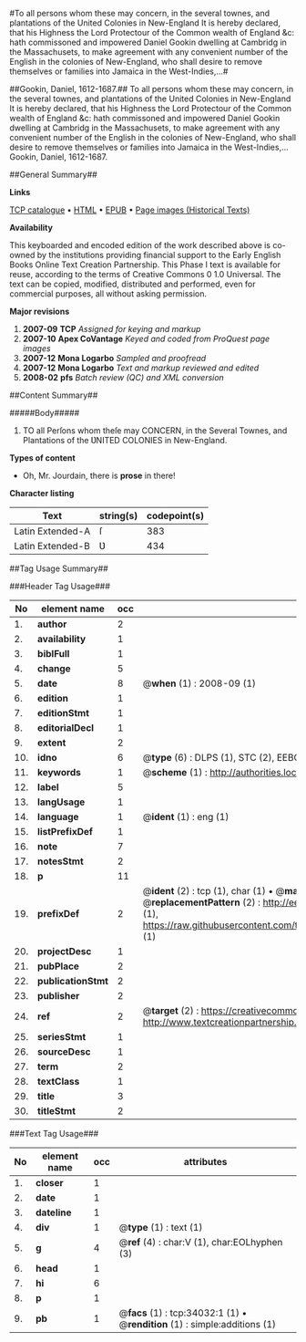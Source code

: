 #To all persons whom these may concern, in the several townes, and plantations of the United Colonies in New-England It is hereby declared, that his Highness the Lord Protectour of the Common wealth of England &c: hath commissoned and impowered Daniel Gookin dwelling at Cambridg in the Massachusets, to make agreement with any convenient number of the English in the colonies of New-England, who shall desire to remove themselves or families into Jamaica in the West-Indies,...#

##Gookin, Daniel, 1612-1687.##
To all persons whom these may concern, in the several townes, and plantations of the United Colonies in New-England It is hereby declared, that his Highness the Lord Protectour of the Common wealth of England &c: hath commissoned and impowered Daniel Gookin dwelling at Cambridg in the Massachusets, to make agreement with any convenient number of the English in the colonies of New-England, who shall desire to remove themselves or families into Jamaica in the West-Indies,...
Gookin, Daniel, 1612-1687.

##General Summary##

**Links**

[TCP catalogue](http://www.ota.ox.ac.uk/tcp/)  • 
[HTML](http://tei.it.ox.ac.uk/tcp/Texts-HTML/free/A41/A41545.html)  • 
[EPUB](http://tei.it.ox.ac.uk/tcp/Texts-EPUB/free/A41/A41545.epub) • 
[Page images (Historical Texts)](https://data.historicaltexts.jisc.ac.uk/view?pubId=eebo-99829592e&pageId=eebo-99829592e-34032-1)

**Availability**

This keyboarded and encoded edition of the
	       work described above is co-owned by the institutions
	       providing financial support to the Early English Books
	       Online Text Creation Partnership. This Phase I text is
	       available for reuse, according to the terms of Creative
	       Commons 0 1.0 Universal. The text can be copied,
	       modified, distributed and performed, even for
	       commercial purposes, all without asking permission.

**Major revisions**

1. __2007-09__ __TCP__ *Assigned for keying and markup*
1. __2007-10__ __Apex CoVantage__ *Keyed and coded from ProQuest page images*
1. __2007-12__ __Mona Logarbo__ *Sampled and proofread*
1. __2007-12__ __Mona Logarbo__ *Text and markup reviewed and edited*
1. __2008-02__ __pfs__ *Batch review (QC) and XML conversion*

##Content Summary##

#####Body#####

1. TO all Perſons whom theſe may CONCERN, in the Several Townes, and Plantations of the ƲNITED COLONIES in New-England.

**Types of content**

  * Oh, Mr. Jourdain, there is **prose** in there!

**Character listing**


|Text|string(s)|codepoint(s)|
|---|---|---|
|Latin Extended-A|ſ|383|
|Latin Extended-B|Ʋ|434|

##Tag Usage Summary##

###Header Tag Usage###

|No|element name|occ|attributes|
|---|---|---|---|
|1.|__author__|2||
|2.|__availability__|1||
|3.|__biblFull__|1||
|4.|__change__|5||
|5.|__date__|8| @__when__ (1) : 2008-09 (1)|
|6.|__edition__|1||
|7.|__editionStmt__|1||
|8.|__editorialDecl__|1||
|9.|__extent__|2||
|10.|__idno__|6| @__type__ (6) : DLPS (1), STC (2), EEBO-CITATION (1), PROQUEST (1), VID (1)|
|11.|__keywords__|1| @__scheme__ (1) : http://authorities.loc.gov/ (1)|
|12.|__label__|5||
|13.|__langUsage__|1||
|14.|__language__|1| @__ident__ (1) : eng (1)|
|15.|__listPrefixDef__|1||
|16.|__note__|7||
|17.|__notesStmt__|2||
|18.|__p__|11||
|19.|__prefixDef__|2| @__ident__ (2) : tcp (1), char (1)  •  @__matchPattern__ (2) : ([0-9\-]+):([0-9IVX]+) (1), (.+) (1)  •  @__replacementPattern__ (2) : http://eebo.chadwyck.com/downloadtiff?vid=$1&page=$2 (1), https://raw.githubusercontent.com/textcreationpartnership/Texts/master/tcpchars.xml#$1 (1)|
|20.|__projectDesc__|1||
|21.|__pubPlace__|2||
|22.|__publicationStmt__|2||
|23.|__publisher__|2||
|24.|__ref__|2| @__target__ (2) : https://creativecommons.org/publicdomain/zero/1.0/ (1), http://www.textcreationpartnership.org/docs/. (1)|
|25.|__seriesStmt__|1||
|26.|__sourceDesc__|1||
|27.|__term__|2||
|28.|__textClass__|1||
|29.|__title__|3||
|30.|__titleStmt__|2||


###Text Tag Usage###

|No|element name|occ|attributes|
|---|---|---|---|
|1.|__closer__|1||
|2.|__date__|1||
|3.|__dateline__|1||
|4.|__div__|1| @__type__ (1) : text (1)|
|5.|__g__|4| @__ref__ (4) : char:V (1), char:EOLhyphen (3)|
|6.|__head__|1||
|7.|__hi__|6||
|8.|__p__|1||
|9.|__pb__|1| @__facs__ (1) : tcp:34032:1 (1)  •  @__rendition__ (1) : simple:additions (1)|

